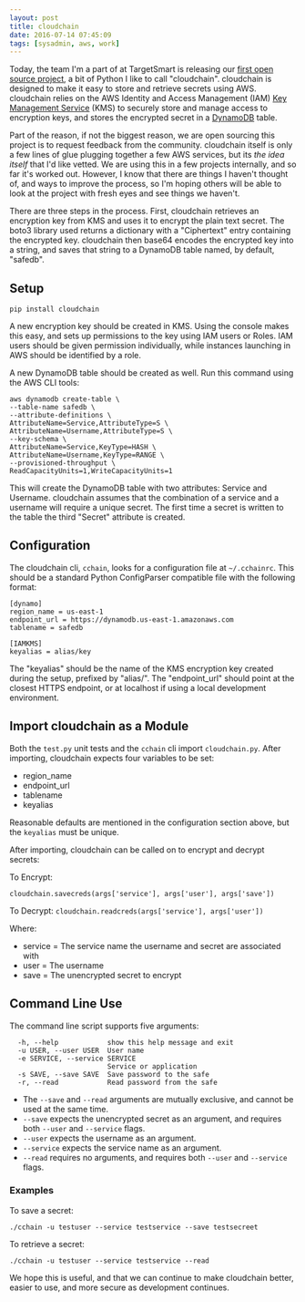 ```yaml
---
layout: post
title: cloudchain
date: 2016-07-14 07:45:09
tags: [sysadmin, aws, work]
---
```


Today, the team I'm a part of at TargetSmart is releasing our [first open source project][1], a bit of Python I like to call "cloudchain". cloudchain is designed to make it easy to store and retrieve secrets using AWS. cloudchain relies on the AWS Identity and Access Management (IAM) [Key Management Service][2] (KMS) to securely store and manage access to encryption keys, and stores the encrypted secret in a [DynamoDB][3] table.

Part of the reason, if not the biggest reason, we are open sourcing this project is to request feedback from the community. cloudchain itself is only a few lines of glue plugging together a few AWS services, but its *the idea itself* that I'd like vetted. We are using this in a few projects internally, and so far it's worked out. However, I know that there are things I haven't thought of, and ways to improve the process, so I'm hoping others will be able to look at the project with fresh eyes and see things we haven't. 

There are three steps in the process. First, cloudchain retrieves an encryption key from KMS and uses it to encrypt the plain text secret. The boto3 library used returns a dictionary with a "Ciphertext" entry containing the encrypted key. cloudchain then base64 encodes the encrypted key into a string, and saves that string to a DynamoDB table named, by default, "safedb". 

## Setup

`pip install cloudchain`

A new encryption key should be created in KMS. Using the console makes this easy, and sets up permissions to the key using IAM users or Roles. IAM users should be given permission individually, while instances launching in AWS should be identified by a role. 

A new DynamoDB table should be created as well. Run this command using the AWS CLI tools:


	aws dynamodb create-table \
	--table-name safedb \
	--attribute-definitions \
	AttributeName=Service,AttributeType=S \
	AttributeName=Username,AttributeType=S \
	--key-schema \
	AttributeName=Service,KeyType=HASH \
	AttributeName=Username,KeyType=RANGE \
	--provisioned-throughput \
	ReadCapacityUnits=1,WriteCapacityUnits=1 



This will create the DynamoDB table with two attributes: Service and Username. cloudchain assumes that the combination of a service and a username will require a unique secret. The first time a secret is written to the table the third "Secret" attribute is created. 

## Configuration

The cloudchain cli, `cchain`, looks for a configuration file at `~/.cchainrc`. This should be a standard Python ConfigParser compatible file with the following format:

	[dynamo]
	region_name = us-east-1
	endpoint_url = https://dynamodb.us-east-1.amazonaws.com
	tablename = safedb

	[IAMKMS]
	keyalias = alias/key

The "keyalias" should be the name of the KMS encryption key created during the setup, prefixed by "alias/". The "endpoint_url" should point at the closest HTTPS endpoint, or at localhost if using a local development environment. 

## Import cloudchain as a Module

Both the `test.py` unit tests and the `cchain` cli import `cloudchain.py`. After importing, cloudchain expects four variables to be set:

* region_name
* endpoint_url
* tablename 
* keyalias

Reasonable defaults are mentioned in the configuration section above, but the `keyalias` must be unique. 

After importing, cloudchain can be called on to encrypt and decrypt secrets:

To Encrypt:

`cloudchain.savecreds(args['service'], args['user'], args['save'])`

To Decrypt: 
`cloudchain.readcreds(args['service'], args['user'])`

Where:

* service = The service name the username and secret are associated with
* user = The username
* save = The unencrypted secret to encrypt

## Command Line Use

The command line script supports five arguments:

	  -h, --help            show this help message and exit
	  -u USER, --user USER  User name
	  -e SERVICE, --service SERVICE
							Service or application
	  -s SAVE, --save SAVE  Save password to the safe
	  -r, --read            Read password from the safe


* The `--save` and `--read` arguments are mutually exclusive, and cannot be used at the same time. 
* `--save` expects the unencrypted secret as an argument, and requires both `--user` and `--service` flags.
* `--user` expects the username as an argument.
* `--service` expects the service name as an argument.
* `--read` requires no arguments, and requires both `--user` and `--service` flags.



### Examples

To save a secret:

`./cchain -u testuser --service testservice --save testsecreet` 

To retrieve a secret:

`./cchain -u testuser --service testservice --read`


We hope this is useful, and that we can continue to make cloudchain better, easier to use, and more secure as development continues. 


[1]: https://github.com/targetsmart-devops/cloudchain
[2]: https://aws.amazon.com/kms/?tag=duckduckgo-osx-20
[3]: https://aws.amazon.com/dynamodb/
